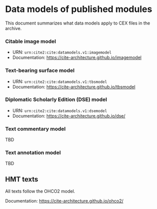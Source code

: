 
# Data models of published modules

This document summarizes what data models apply to CEX files in the archive.


### Citable image model

-  URN: `urn:cite2:cite:datamodels.v1:imagemodel`
-  Documentation:  <https://cite-architecture.github.io/imagemodel>

### Text-bearing surface model

-   URN: `urn:cite2:cite:datamodels.v1:tbsmodel`
-   Documentation:  <https://cite-architecture.github.io/tbsmodel>


### Diplomatic Scholarly Edition (DSE) model

-  URN: `urn:cite2:cite:datamodels.v1:dsemodel`
-  Documentation:  <https://cite-architecture.github.io/dse/>




### Text commentary model

TBD


### Text annotation model

TBD




## HMT texts

All texts follow the OHCO2 model.

Documentation:  <https://cite-architecture.github.io/ohco2/>

